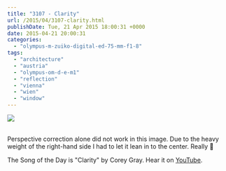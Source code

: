 ```yaml
---
title: "3107 - Clarity"
url: /2015/04/3107-clarity.html
publishDate: Tue, 21 Apr 2015 18:00:31 +0000
date: 2015-04-21 20:00:31
categories: 
  - "olympus-m-zuiko-digital-ed-75-mm-f1-8"
tags: 
  - "architecture"
  - "austria"
  - "olympus-om-d-e-m1"
  - "reflection"
  - "vienna"
  - "wien"
  - "window"
---
```

<div class="container">
<div class="center"><a target="_blank" href="https://d25zfm9zpd7gm5.cloudfront.net/1200x1200/2015/20150402_175125_lr.jpg"><img src="https://d25zfm9zpd7gm5.cloudfront.net/0600x0600/2015/20150402_175125_lr.jpg" /></a></div>
</div>
<br />

Perspective correction alone did not work in this image. Due to the heavy weight of the right-hand side I had to let it lean in to the center. Really 🙂

The Song of the Day is "Clarity" by Corey Gray. Hear it on <a href="https://www.youtube.com/watch?v=TmzB_cyRMGA" target="_blank">YouTube</a>.
